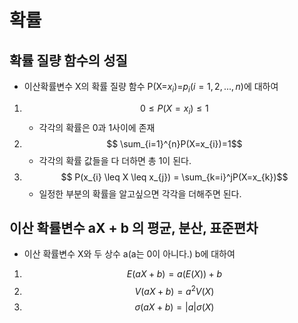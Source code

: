 # 확률

## 확률 질량 함수의 성질 

- 이산확률변수 X의 확률 질량 함수 P(X=$x_{i}$)=$p_{i}(i=1,2,...,n)$에 대하여 

1. $$ 0 \leq P( X=x_{i} ) \leq 1 $$
    - 각각의 확률은  0과 1사이에 존재 
2. $$ \sum_{i=1}^{n}P(X=x_{i})=1$$
   - 각각의 확률 값들을 다 더하면 총 1이 된다. 
3. $$ P(x_{i} \leq X \leq x_{j}) = \sum_{k=i}^jP(X=x_{k})$$
    - 일정한 부분의 확률을 알고싶으면 각각을 더해주면 된다.  

## 이산 확률변수 aX + b 의 평균, 분산, 표준편차

- 이산 확률변수 X와 두 상수 a(a는 0이 아니다.) b에 대하여

1. $$E(aX + b) = a(E(X)) + b$$
2. $$V(aX + b) = a^2V(X)$$
3. $$\sigma(aX+b)=|a|\sigma(X)$$